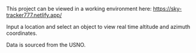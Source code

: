 This project can be viewed in a working environment here: https://sky-tracker777.netlify.app/

Input a location and select an object to view real time altitude and azimuth coordinates.

Data is sourced from the USNO.
